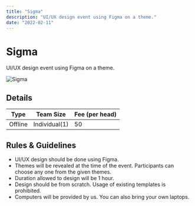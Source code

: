 ```yaml
---
title: "Sigma"
description: "UI/UX design event using Figma on a theme."
date: "2022-02-11"
---
```


# Sigma

UI/UX design event using Figma on a theme.

<img src="/posters/2023/11.png" alt="Sigma" class="w-full lg:w-96 mx-auto object-cover" />

## Details

| Type    | Team Size     | Fee (per head) |
| ------- | ------------- | -------------- |
| Offline | Individual(1) | 50             |

## Rules & Guidelines

-   UI/UX design should be done using Figma.
-   Themes will be revealed at the time of the event. Participants can choose any one from the given themes.
-   Duration allowed to design will be 1 hour.
-   Design should be from scratch. Usage of existing templates is prohibited.
-   Computers will be provided by us. You can also bring your own laptops.
